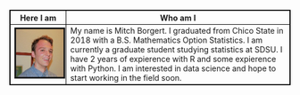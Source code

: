 <table  border="1" bordercolor="black" align="center">
<colgroup>
<col width="20%" />
<col width="80%" />
</colgroup>

<thead>
<tr class="header">
<th align="center" >Here I am</th>
<th align="center" >Who am I</th>
</tr>
</thead>

<tbody>
<tr>
  <td><img src="images/me.jpg" alt="" border=3></img> </td>  
  <td> My name is Mitch Borgert. I graduated from Chico State in 2018 with a B.S. Mathematics Option Statistics. I am currently a graduate student studying statistics at SDSU. I have 2 years of expierence with R and some expierence with Python. I am interested in data science and hope to start working in the field soon. </td>
</td>
</tr>

</tbody>
</table>